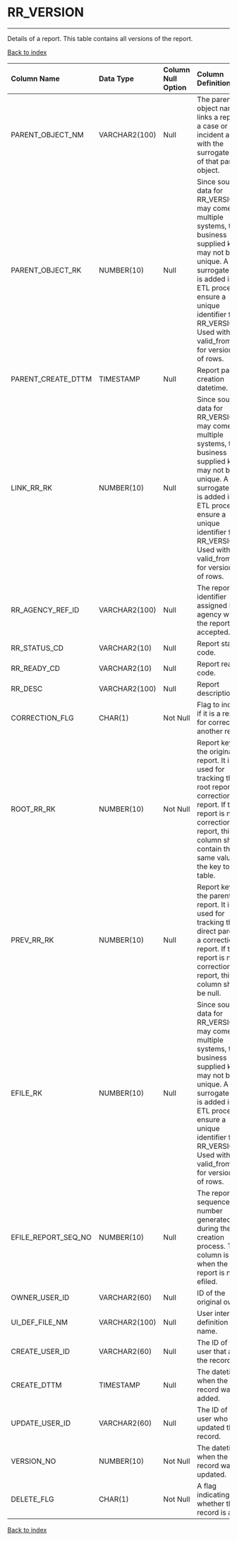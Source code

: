 # RR_VERSION

---

Details of a report. This table contains all versions of the report.

[Back to index](./index.md)

| Column Name         | Data Type     | Column Null Option   | Column Definition                                                                                                                                                                                                                                          |
|:--------------------|:--------------|:---------------------|:-----------------------------------------------------------------------------------------------------------------------------------------------------------------------------------------------------------------------------------------------------------|
| PARENT_OBJECT_NM    | VARCHAR2(100) | Null                 | The parent object name links a report to a case or an incident along with the surrogate key of that parent object.                                                                                                                                         |
| PARENT_OBJECT_RK    | NUMBER(10)    | Null                 | Since source data for RR_VERSION may come from multiple systems, the business supplied keys may not be unique. A surrogate key is added in the ETL process to ensure a unique identifier for RR_VERSION. Used with valid_from_dttm for versioning of rows. |
| PARENT_CREATE_DTTM  | TIMESTAMP     | Null                 | Report parent creation datetime.                                                                                                                                                                                                                           |
| LINK_RR_RK          | NUMBER(10)    | Null                 | Since source data for RR_VERSION may come from multiple systems, the business supplied keys may not be unique. A surrogate key is added in the ETL process to ensure a unique identifier for RR_VERSION. Used with valid_from_dttm for versioning of rows. |
| RR_AGENCY_REF_ID    | VARCHAR2(100) | Null                 | The report identifier assigned by the agency when the report is accepted.                                                                                                                                                                                  |
| RR_STATUS_CD        | VARCHAR2(10)  | Null                 | Report status code.                                                                                                                                                                                                                                        |
| RR_READY_CD         | VARCHAR2(10)  | Null                 | Report ready code.                                                                                                                                                                                                                                         |
| RR_DESC             | VARCHAR2(100) | Null                 | Report description.                                                                                                                                                                                                                                        |
| CORRECTION_FLG      | CHAR(1)       | Not Null             | Flag to indicate if it is a report for correcting another report.                                                                                                                                                                                          |
| ROOT_RR_RK          | NUMBER(10)    | Not Null             | Report key of the original report. It is used for tracking the root report of a correction report. If the report is not a correction report, this column should contain the same value as the key to this table.                                           |
| PREV_RR_RK          | NUMBER(10)    | Null                 | Report key of the parent report. It is used for tracking the direct parent of a correction report. If the report is not a correction report, this column should be null.                                                                                   |
| EFILE_RK            | NUMBER(10)    | Null                 | Since source data for RR_VERSION may come from multiple systems, the business supplied keys may not be unique. A surrogate key is added in the ETL process to ensure a unique identifier for RR_VERSION. Used with valid_from_dttm for versioning of rows. |
| EFILE_REPORT_SEQ_NO | NUMBER(10)    | Null                 | The report sequence number generated during the Efile creation process. This column is Null when the report is not efiled.                                                                                                                                 |
| OWNER_USER_ID       | VARCHAR2(60)  | Null                 | ID of the original owner                                                                                                                                                                                                                                   |
| UI_DEF_FILE_NM      | VARCHAR2(100) | Null                 | User interface definition file name.                                                                                                                                                                                                                       |
| CREATE_USER_ID      | VARCHAR2(60)  | Null                 | The ID of the user that added the record.                                                                                                                                                                                                                  |
| CREATE_DTTM         | TIMESTAMP     | Null                 | The datetime when the record was added.                                                                                                                                                                                                                    |
| UPDATE_USER_ID      | VARCHAR2(60)  | Null                 | The ID of the user who updated the record.                                                                                                                                                                                                                 |
| VERSION_NO          | NUMBER(10)    | Not Null             | The datetime when the record was updated.                                                                                                                                                                                                                  |
| DELETE_FLG          | CHAR(1)       | Not Null             | A flag indicating whether the record is active.                                                                                                                                                                                                            |

[Back to index](./index.md)
